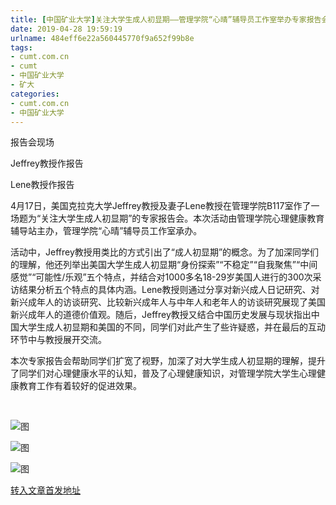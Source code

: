 ```yaml
---
title: [中国矿业大学]关注大学生成人初显期——管理学院“心晴”辅导员工作室举办专家报告会 | cumt.com.cn
date: 2019-04-28 19:59:19
urlname: 484eff6e22a560445770f9a652f99b8e
tags: 
- cumt.com.cn
- cumt
- 中国矿业大学
- 矿大
categories:
- cumt.com.cn
- 中国矿业大学
---
```


报告会现场

Jeffrey教授作报告

Lene教授作报告

4月17日，美国克拉克大学Jeffrey教授及妻子Lene教授在管理学院B117室作了一场题为“关注大学生成人初显期”的专家报告会。本次活动由管理学院心理健康教育辅导站主办，管理学院“心晴”辅导员工作室承办。

活动中，Jeffrey教授用类比的方式引出了“成人初显期”的概念。为了加深同学们的理解，他还列举出美国大学生成人初显期“身份探索”“不稳定”“自我聚焦”“中间感觉”“可能性/乐观”五个特点，并结合对1000多名18-29岁美国人进行的300次采访结果分析五个特点的具体内涵。Lene教授则通过分享对新兴成人日记研究、对新兴成年人的访谈研究、比较新兴成年人与中年人和老年人的访谈研究展现了美国新兴成年人的道德价值观。随后，Jeffrey教授又结合中国历史发展与现状指出中国大学生成人初显期和美国的不同，同学们对此产生了些许疑惑，并在最后的互动环节中与教授展开交流。

本次专家报告会帮助同学们扩宽了视野，加深了对大学生成人初显期的理解，提升了同学们对心理健康水平的认知，普及了心理健康知识，对管理学院大学生心理健康教育工作有着较好的促进效果。

  

![图](http://xwzx.cumt.edu.cn/_upload/article/images/ef/b6/98a4c1344eb48b7aeb76f97a5dc6/a22c8f15-5718-4fbf-9baa-3ad96fbc0597.jpg)

![图](http://xwzx.cumt.edu.cn/_upload/article/images/ef/b6/98a4c1344eb48b7aeb76f97a5dc6/b19d9e23-4b59-434a-8723-31da645b2a8e.jpg)

![图](http://xwzx.cumt.edu.cn/_upload/article/images/ef/b6/98a4c1344eb48b7aeb76f97a5dc6/053403a8-764f-4de9-9fa7-f0ed0c3731fe.jpg)

[转入文章首发地址](http://xwzx.cumt.edu.cn/f1/ab/c513a520619/page.htm)